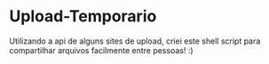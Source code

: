 # Upload-Temporario
Utilizando a api de alguns sites de upload, criei este shell script para compartilhar arquivos facilmente entre pessoas! :)
